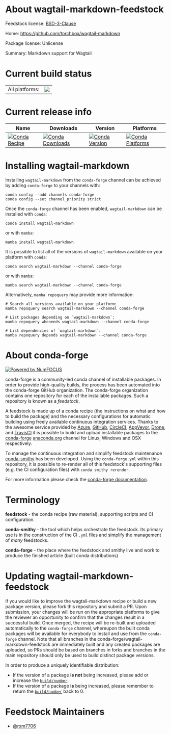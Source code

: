 About wagtail-markdown-feedstock
================================

Feedstock license: [BSD-3-Clause](https://github.com/conda-forge/wagtail-markdown-feedstock/blob/main/LICENSE.txt)

Home: https://github.com/torchbox/wagtail-markdown

Package license: Unlicense

Summary: Markdown support for Wagtail

Current build status
====================


<table><tr><td>All platforms:</td>
    <td>
      <a href="https://dev.azure.com/conda-forge/feedstock-builds/_build/latest?definitionId=21642&branchName=main">
        <img src="https://dev.azure.com/conda-forge/feedstock-builds/_apis/build/status/wagtail-markdown-feedstock?branchName=main">
      </a>
    </td>
  </tr>
</table>

Current release info
====================

| Name | Downloads | Version | Platforms |
| --- | --- | --- | --- |
| [![Conda Recipe](https://img.shields.io/badge/recipe-wagtail--markdown-green.svg)](https://anaconda.org/conda-forge/wagtail-markdown) | [![Conda Downloads](https://img.shields.io/conda/dn/conda-forge/wagtail-markdown.svg)](https://anaconda.org/conda-forge/wagtail-markdown) | [![Conda Version](https://img.shields.io/conda/vn/conda-forge/wagtail-markdown.svg)](https://anaconda.org/conda-forge/wagtail-markdown) | [![Conda Platforms](https://img.shields.io/conda/pn/conda-forge/wagtail-markdown.svg)](https://anaconda.org/conda-forge/wagtail-markdown) |

Installing wagtail-markdown
===========================

Installing `wagtail-markdown` from the `conda-forge` channel can be achieved by adding `conda-forge` to your channels with:

```
conda config --add channels conda-forge
conda config --set channel_priority strict
```

Once the `conda-forge` channel has been enabled, `wagtail-markdown` can be installed with `conda`:

```
conda install wagtail-markdown
```

or with `mamba`:

```
mamba install wagtail-markdown
```

It is possible to list all of the versions of `wagtail-markdown` available on your platform with `conda`:

```
conda search wagtail-markdown --channel conda-forge
```

or with `mamba`:

```
mamba search wagtail-markdown --channel conda-forge
```

Alternatively, `mamba repoquery` may provide more information:

```
# Search all versions available on your platform:
mamba repoquery search wagtail-markdown --channel conda-forge

# List packages depending on `wagtail-markdown`:
mamba repoquery whoneeds wagtail-markdown --channel conda-forge

# List dependencies of `wagtail-markdown`:
mamba repoquery depends wagtail-markdown --channel conda-forge
```


About conda-forge
=================

[![Powered by
NumFOCUS](https://img.shields.io/badge/powered%20by-NumFOCUS-orange.svg?style=flat&colorA=E1523D&colorB=007D8A)](https://numfocus.org)

conda-forge is a community-led conda channel of installable packages.
In order to provide high-quality builds, the process has been automated into the
conda-forge GitHub organization. The conda-forge organization contains one repository
for each of the installable packages. Such a repository is known as a *feedstock*.

A feedstock is made up of a conda recipe (the instructions on what and how to build
the package) and the necessary configurations for automatic building using freely
available continuous integration services. Thanks to the awesome service provided by
[Azure](https://azure.microsoft.com/en-us/services/devops/), [GitHub](https://github.com/),
[CircleCI](https://circleci.com/), [AppVeyor](https://www.appveyor.com/),
[Drone](https://cloud.drone.io/welcome), and [TravisCI](https://travis-ci.com/)
it is possible to build and upload installable packages to the
[conda-forge](https://anaconda.org/conda-forge) [anaconda.org](https://anaconda.org/)
channel for Linux, Windows and OSX respectively.

To manage the continuous integration and simplify feedstock maintenance
[conda-smithy](https://github.com/conda-forge/conda-smithy) has been developed.
Using the ``conda-forge.yml`` within this repository, it is possible to re-render all of
this feedstock's supporting files (e.g. the CI configuration files) with ``conda smithy rerender``.

For more information please check the [conda-forge documentation](https://conda-forge.org/docs/).

Terminology
===========

**feedstock** - the conda recipe (raw material), supporting scripts and CI configuration.

**conda-smithy** - the tool which helps orchestrate the feedstock.
                   Its primary use is in the construction of the CI ``.yml`` files
                   and simplify the management of *many* feedstocks.

**conda-forge** - the place where the feedstock and smithy live and work to
                  produce the finished article (built conda distributions)


Updating wagtail-markdown-feedstock
===================================

If you would like to improve the wagtail-markdown recipe or build a new
package version, please fork this repository and submit a PR. Upon submission,
your changes will be run on the appropriate platforms to give the reviewer an
opportunity to confirm that the changes result in a successful build. Once
merged, the recipe will be re-built and uploaded automatically to the
`conda-forge` channel, whereupon the built conda packages will be available for
everybody to install and use from the `conda-forge` channel.
Note that all branches in the conda-forge/wagtail-markdown-feedstock are
immediately built and any created packages are uploaded, so PRs should be based
on branches in forks and branches in the main repository should only be used to
build distinct package versions.

In order to produce a uniquely identifiable distribution:
 * If the version of a package **is not** being increased, please add or increase
   the [``build/number``](https://docs.conda.io/projects/conda-build/en/latest/resources/define-metadata.html#build-number-and-string).
 * If the version of a package **is** being increased, please remember to return
   the [``build/number``](https://docs.conda.io/projects/conda-build/en/latest/resources/define-metadata.html#build-number-and-string)
   back to 0.

Feedstock Maintainers
=====================

* [@rxm7706](https://github.com/rxm7706/)

